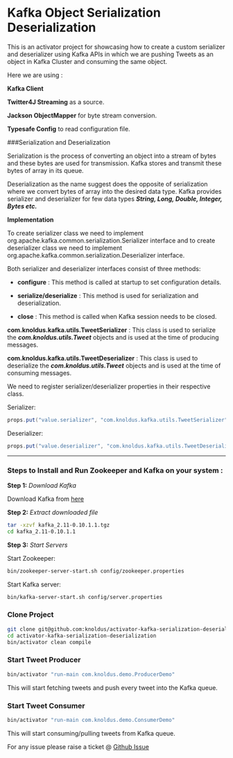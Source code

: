 # Kafka Object Serialization Deserialization

This is an activator project for showcasing how to create a custom serializer and deserializer using Kafka APIs in which we are pushing Tweets as an object in Kafka Cluster and consuming the same object.

Here we are using : 

**Kafka Client** 

**Twitter4J Streaming** as a source.

**Jackson ObjectMapper** for byte stream conversion.

**Typesafe Config** to read configuration file.

###Serialization and Deserialization

Serialization is the process of converting an object into a stream of bytes and these bytes are used for transmission. Kafka stores and transmit these bytes of array in its queue.

Deserialization as the name suggest does the opposite of serialization where we convert bytes of array into the desired data type. Kafka provides serializer and deserializer for few data types **_String, Long, Double, Integer, Bytes etc._**

**Implementation**

To create serializer class we need to implement org.apache.kafka.common.serialization.Serializer interface and to create deserializer class we need to implement org.apache.kafka.common.serialization.Deserializer interface.

Both serializer and deserializer interfaces consist of three methods:

* **configure** : This method is called at startup to set configuration details.

* **serialize/deserialize** : This method is used for serialization and deserialization.

* **close** : This method is called when Kafka session needs to be closed.

**com.knoldus.kafka.utils.TweetSerializer** : This class is used to serialize the **_com.knoldus.utils.Tweet_** objects and is used at the time of producing messages.

**com.knoldus.kafka.utils.TweetDeserializer** : This class is used to deserialize the **_com.knoldus.utils.Tweet_** objects and is used at the time of consuming messages. 

We need to register serializer/deserializer properties in their respective class.

Serializer: 
```java
props.put("value.serializer", "com.knoldus.kafka.utils.TweetSerializer");
```

Deserializer: 
```java
props.put("value.deserializer", "com.knoldus.kafka.utils.TweetDeserializer");
```

---

### Steps to Install and Run Zookeeper and Kafka on your system :

**Step 1:** _Download Kafka_

Download Kafka from [here](https://www.apache.org/dyn/closer.cgi?path=/kafka/0.10.1.1/kafka_2.11-0.10.1.1.tgz)

**Step 2:** _Extract downloaded file_

```bash
tar -xzvf kafka_2.11-0.10.1.1.tgz
cd kafka_2.11-0.10.1.1
```

**Step 3:** _Start Servers_

Start Zookeeper:

```bash
bin/zookeeper-server-start.sh config/zookeeper.properties
```

Start Kafka server:

```bash
bin/kafka-server-start.sh config/server.properties
```

### Clone Project

```bash
git clone git@github.com:knoldus/activator-kafka-serialization-deserialization.git
cd activator-kafka-serialization-deserialization
bin/activator clean compile
```

### Start Tweet Producer

```bash
bin/activator "run-main com.knoldus.demo.ProducerDemo"
```
This will start fetching tweets and push every tweet into the Kafka queue.

### Start Tweet Consumer

```bash
bin/activator "run-main com.knoldus.demo.ConsumerDemo"
```

This will start consuming/pulling tweets from Kafka queue.

For any issue please raise a ticket @ [Github Issue](https://github.com/knoldus/activator-kafka-serialization-deserialization/issues)